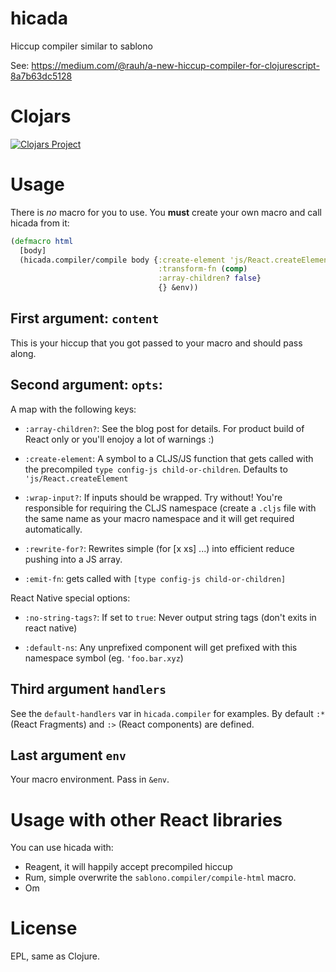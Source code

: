 # hicada
Hiccup compiler similar to sablono

See: https://medium.com/@rauh/a-new-hiccup-compiler-for-clojurescript-8a7b63dc5128

# Clojars

[![Clojars Project](http://clojars.org/hicada/latest-version.svg)](http://clojars.org/hicada)


# Usage

There is *no* macro for you to use. You **must** create your own
macro and call hicada from it:


```clj
(defmacro html
  [body]
  (hicada.compiler/compile body {:create-element 'js/React.createElement
                                 :transform-fn (comp)
                                 :array-children? false}
                                 {} &env))
```

## First argument: `content`

This is your hiccup that you got passed to your macro and should pass along.

## Second argument: `opts`:

A map with the following keys:

- `:array-children?`: See the blog post for details. For product build of React only or you'll enojoy a lot of warnings :)

- `:create-element`: A symbol to a CLJS/JS function that gets called with the precompiled `type config-js child-or-children`. Defaults to `'js/React.createElement`
   
- `:wrap-input?`: If inputs should be wrapped. Try without! You're responsible for requiring the CLJS namespace (create a `.cljs` file with the same name as your macro namespace and it will get required automatically.

- `:rewrite-for?`: Rewrites simple (for [x xs] ...) into efficient reduce pushing into
                          a JS array.

- `:emit-fn`: gets called with `[type config-js child-or-children]`

React Native special options:

- `:no-string-tags?`: If set to `true`: Never output string tags (don't exits in react native)

- `:default-ns`: Any unprefixed component will get prefixed with this namespace symbol (eg. `'foo.bar.xyz`)


## Third argument `handlers`

See the `default-handlers` var in `hicada.compiler` for examples. By default `:*` (React Fragments) and `:>` (React components) are defined.

## Last argument `env`

Your macro environment. Pass in `&env`.

# Usage with other React libraries

You can use hicada with:

- Reagent, it will happily accept precompiled hiccup
- Rum, simple overwrite the `sablono.compiler/compile-html` macro.
- Om

# License

EPL, same as Clojure.
